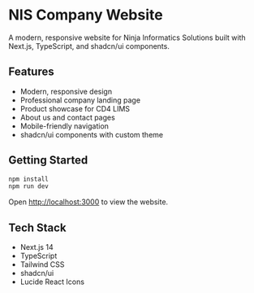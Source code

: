 # NIS Company Website

A modern, responsive website for Ninja Informatics Solutions built with Next.js, TypeScript, and shadcn/ui components.

## Features

- Modern, responsive design
- Professional company landing page
- Product showcase for CD4 LIMS
- About us and contact pages
- Mobile-friendly navigation
- shadcn/ui components with custom theme

## Getting Started

```bash
npm install
npm run dev
```

Open [http://localhost:3000](http://localhost:3000) to view the website.

## Tech Stack

- Next.js 14
- TypeScript
- Tailwind CSS
- shadcn/ui
- Lucide React Icons
